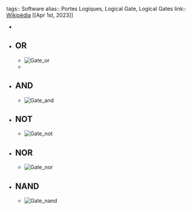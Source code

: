 tags:: Software
alias:: Portes Logiques, Logical Gate, Logical Gates
link:: [Wikipédia](https://en.wikipedia.org/wiki/Logic_gate) 
[[Apr 1st, 2023]]

-
- ## OR
	- ![Gate_or](https://upload.wikimedia.org/wikipedia/commons/thumb/1/16/OR_ANSI_Labelled.svg/180px-OR_ANSI_Labelled.svg.png)
	-
- ## AND
	- ![Gate_and](https://upload.wikimedia.org/wikipedia/commons/thumb/b/b9/AND_ANSI_Labelled.svg/180px-AND_ANSI_Labelled.svg.png)
- ## NOT
	- ![Gate_not](https://upload.wikimedia.org/wikipedia/commons/thumb/6/60/NOT_ANSI_Labelled.svg/180px-NOT_ANSI_Labelled.svg.png)
- ## NOR
	- ![Gate_nor](https://upload.wikimedia.org/wikipedia/commons/thumb/c/c6/NOR_ANSI_Labelled.svg/180px-NOR_ANSI_Labelled.svg.png)
- ## NAND
	- ![Gate_nand](https://upload.wikimedia.org/wikipedia/commons/thumb/e/e6/NAND_ANSI_Labelled.svg/180px-NAND_ANSI_Labelled.svg.png)